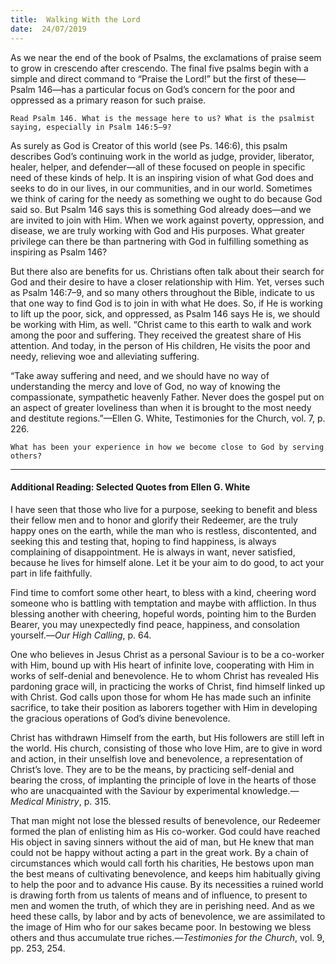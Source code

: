 ```yaml
---
title:  Walking With the Lord
date:  24/07/2019
---
```


As we near the end of the book of Psalms, the exclamations of praise seem to grow in crescendo after crescendo. The final five psalms begin with a simple and direct command to “Praise the Lord!” but the first of these—Psalm 146—has a particular focus on God’s concern for the poor and oppressed as a primary reason for such praise.

`Read Psalm 146. What is the message here to us? What is the psalmist saying, especially in Psalm 146:5–9?`

As surely as God is Creator of this world (see Ps. 146:6), this psalm describes God’s continuing work in the world as judge, provider, liberator, healer, helper, and defender—all of these focused on people in specific need of these kinds of help. It is an inspiring vision of what God does and seeks to do in our lives, in our communities, and in our world. Sometimes we think of caring for the needy as something we ought to do because God said so. But Psalm 146 says this is something God already does—and we are invited to join with Him. When we work against poverty, oppression, and disease, we are truly working with God and His purposes. What greater privilege can there be than partnering with God in fulfilling something as inspiring as Psalm 146?

But there also are benefits for us. Christians often talk about their search for God and their desire to have a closer relationship with Him. Yet, verses such as Psalm 146:7–9, and so many others throughout the Bible, indicate to us that one way to find God is to join in with what He does. So, if He is working to lift up the poor, sick, and oppressed, as Psalm 146 says He is, we should be working with Him, as well. “Christ came to this earth to walk and work among the poor and suffering. They received the greatest share of His attention. And today, in the person of His children, He visits the poor and needy, relieving woe and alleviating suffering.

“Take away suffering and need, and we should have no way of understanding the mercy and love of God, no way of knowing the compassionate, sympathetic heavenly Father. Never does the gospel put on an aspect of greater loveliness than when it is brought to the most needy and destitute regions.”—Ellen G. White, Testimonies for the Church, vol. 7, p. 226.

`What has been your experience in how we become close to God by serving others?`

---

#### Additional Reading: Selected Quotes from Ellen G. White

I have seen that those who live for a purpose, seeking to benefit and bless their fellow men and to honor and glorify their Redeemer, are the truly happy ones on the earth, while the man who is restless, discontented, and seeking this and testing that, hoping to find happiness, is always complaining of disappointment. He is always in want, never satisfied, because he lives for himself alone. Let it be your aim to do good, to act your part in life faithfully.  

Find time to comfort some other heart, to bless with a kind, cheering word someone who is battling with temptation and maybe with affliction. In thus blessing another with cheering, hopeful words, pointing him to the Burden Bearer, you may unexpectedly find peace, happiness, and consolation yourself.—_Our High Calling_, p. 64. 

One who believes in Jesus Christ as a personal Saviour is to be a co-worker with Him, bound up with His heart of infinite love, cooperating with Him in works of self-denial and benevolence. He to whom Christ has revealed His pardoning grace will, in practicing the works of Christ, find himself linked up with Christ. God calls upon those for whom He has made such an infinite sacrifice, to take their position as laborers together with Him in developing the gracious operations of God’s divine benevolence. 

Christ has withdrawn Himself from the earth, but His followers are still left in the world. His church, consisting of those who love Him, are to give in word and action, in their unselfish love and benevolence, a representation of Christ’s love. They are to be the means, by practicing self-denial and bearing the cross, of implanting the principle of love in the hearts of those who are unacquainted with the Saviour by experimental knowledge.—_Medical Ministry_, p. 315. 

That man might not lose the blessed results of benevolence, our Redeemer formed the plan of enlisting him as His co-worker. God could have reached His object in saving sinners without the aid of man, but He knew that man could not be happy without acting a part in the great work. By a chain of circumstances which would call forth his charities, He bestows upon man the best means of cultivating benevolence, and keeps him habitually giving to help the poor and to advance His cause. By its necessities a ruined world is drawing forth from us talents of means and of influence, to present to men and women the truth, of which they are in perishing need. And as we heed these calls, by labor and by acts of benevolence, we are assimilated to the image of Him who for our sakes became poor. In bestowing we bless others and thus accumulate true riches.—_Testimonies for the Church_, vol. 9, pp. 253, 254. 
